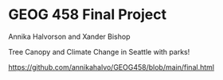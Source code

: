 # GEOG 458 Final Project
Annika Halvorson and Xander Bishop


Tree Canopy and Climate Change in Seattle
with parks!


https://github.com/annikahalvo/GEOG458/blob/main/final.html 


